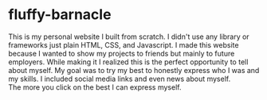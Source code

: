 # fluffy-barnacle

This is my personal website I built from scratch. 
I didn't use any library or frameworks just plain HTML, CSS, and Javascript. 
I made this website because I wanted to show my projects to friends but mainly to future employers. 
While making it I realized this is the perfect opportunity to tell about myself. 
My goal was to try my best to honestly express who I was and my skills. 
I included social media links and even news about myself.  
The more you click on the best I can express myself. 
